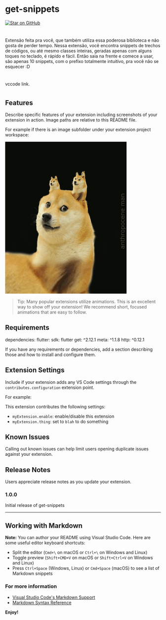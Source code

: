 # get-snippets
[![Star on GitHub](https://img.shields.io/github/stars/kauemurakami/get_snippets_extension.svg?style=flat&logo=github&colorB=deeppink&label=stars)](https://github.com/kauemurakami/get_snippets_extension)
#
Extensão feita pra você, que também utiliza essa poderosa biblioteca e não gosta de perder tempo.
Nessa extensão, você encontra snippets de trechos de códigos, ou até mesmo classes inteiras, geradas apenas com alguns toques no teclado, é rápido e fácil.
Então saia na frente e comece a usar, são apenas 10 snippets, com o prefixo totalmente intuitivo, pra você não se esquecer :D
#
vccode link.
#
## Features


Describe specific features of your extension including screenshots of your extension in action. Image paths are relative to this README file.

For example if there is an image subfolder under your extension project workspace:

![](examples/giphy.gif)

> Tip: Many popular extensions utilize animations. This is an excellent way to show off your extension! We recommend short, focused animations that are easy to follow.

## Requirements
dependencies:
  flutter:
    sdk: flutter
  get: ^2.12.1
  meta: ^1.1.8
  http: ^0.12.1

If you have any requirements or dependencies, add a section describing those and how to install and configure them.

## Extension Settings

Include if your extension adds any VS Code settings through the `contributes.configuration` extension point.

For example:

This extension contributes the following settings:

* `myExtension.enable`: enable/disable this extension
* `myExtension.thing`: set to `blah` to do something

## Known Issues

Calling out known issues can help limit users opening duplicate issues against your extension.

## Release Notes

Users appreciate release notes as you update your extension.

### 1.0.0

Initial release of get-snippets


-----------------------------------------------------------------------------------------------------------

## Working with Markdown

**Note:** You can author your README using Visual Studio Code.  Here are some useful editor keyboard shortcuts:

* Split the editor (`Cmd+\` on macOS or `Ctrl+\` on Windows and Linux)
* Toggle preview (`Shift+CMD+V` on macOS or `Shift+Ctrl+V` on Windows and Linux)
* Press `Ctrl+Space` (Windows, Linux) or `Cmd+Space` (macOS) to see a list of Markdown snippets

### For more information

* [Visual Studio Code's Markdown Support](http://code.visualstudio.com/docs/languages/markdown)
* [Markdown Syntax Reference](https://help.github.com/articles/markdown-basics/)

**Enjoy!**
